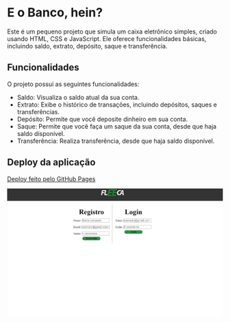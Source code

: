 # E o Banco, hein?
Este é um pequeno projeto que simula um caixa eletrônico simples, criado usando HTML, CSS e JavaScript. Ele oferece funcionalidades básicas, incluindo saldo, extrato, depósito, saque e transferência.


## Funcionalidades
O projeto possui as seguintes funcionalidades:

* Saldo: Visualiza o saldo atual da sua conta.
* Extrato: Exibe o histórico de transações, incluindo depósitos, saques e transferências.
* Depósito: Permite que você deposite dinheiro em sua conta.
* Saque: Permite que você faça um saque da sua conta, desde que haja saldo disponível.
* Transferência: Realiza transferência, desde que haja saldo disponível.

## Deploy da aplicação
[Deploy feito pelo GitHub Pages]([https://moutim.github.io/Daily-Bugle-PROA/index.html](https://moutim.github.io/eOBancoEm/index.html)https://moutim.github.io/eOBancoEm/index.html)

![preview.png](./preview.png)
